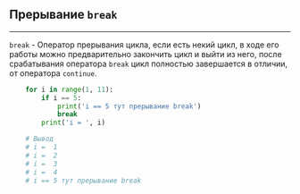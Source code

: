 Прерывание `break`
---
---
`break` - Оператор прерывания цикла, если есть некий цикл, в 
ходе его работы можно предварительно закончить цикл и выйти из 
него, после срабатывания оператора `break` цикл полностью 
завершается в отличии, от оператора `continue`.

```python
    for i in range(1, 11):
        if i == 5:
            print('i == 5 тут прерывание break')
            break
        print('i = ', i)

    # Вывод
    # i =  1
    # i =  2
    # i =  3
    # i =  4
    # i == 5 тут прерывание break
```

